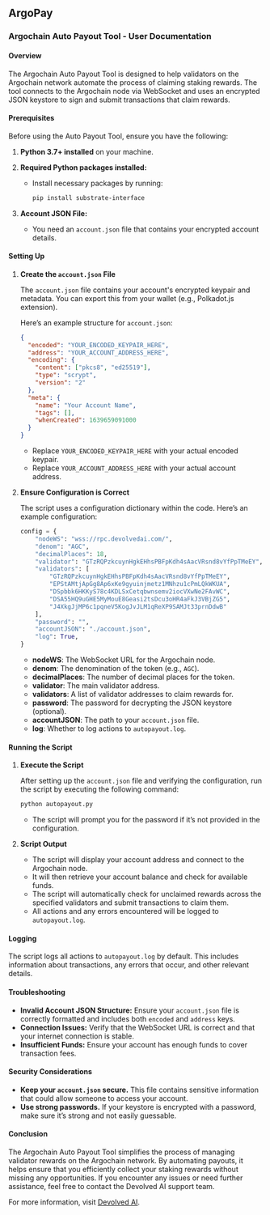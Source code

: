 ## ArgoPay

### Argochain Auto Payout Tool - User Documentation

#### Overview

The Argochain Auto Payout Tool is designed to help validators on the Argochain network automate the process of claiming staking rewards. The tool connects to the Argochain node via WebSocket and uses an encrypted JSON keystore to sign and submit transactions that claim rewards.

#### Prerequisites

Before using the Auto Payout Tool, ensure you have the following:

1. **Python 3.7+ installed** on your machine.
2. **Required Python packages installed:**
   - Install necessary packages by running:
     ```bash
     pip install substrate-interface
     ```

3. **Account JSON File:**
   - You need an `account.json` file that contains your encrypted account details.

#### Setting Up

1. **Create the `account.json` File**

   The `account.json` file contains your account's encrypted keypair and metadata. You can export this from your wallet (e.g., Polkadot.js extension).

   Here’s an example structure for `account.json`:

   ```json
   {
     "encoded": "YOUR_ENCODED_KEYPAIR_HERE",
     "address": "YOUR_ACCOUNT_ADDRESS_HERE",
     "encoding": {
       "content": ["pkcs8", "ed25519"],
       "type": "scrypt",
       "version": "2"
     },
     "meta": {
       "name": "Your Account Name",
       "tags": [],
       "whenCreated": 1639659091000
     }
   }
   ```

   - Replace `YOUR_ENCODED_KEYPAIR_HERE` with your actual encoded keypair.
   - Replace `YOUR_ACCOUNT_ADDRESS_HERE` with your actual account address.

2. **Ensure Configuration is Correct**

   The script uses a configuration dictionary within the code. Here’s an example configuration:

   ```python
   config = {
       "nodeWS": "wss://rpc.devolvedai.com/",
       "denom": "AGC",
       "decimalPlaces": 18,
       "validator": "GTzRQPzkcuynHgkEHhsPBFpKdh4sAacVRsnd8vYfPpTMeEY",
       "validators": [
           "GTzRQPzkcuynHgkEHhsPBFpKdh4sAacVRsnd8vYfPpTMeEY",
           "EPStAMtjApGg8Ap6xKe9gyuinjmetz1MNhzu1cPmLQkWKUA",
           "DSpbbk6HKKyS78c4KDLSxCetqbwnsemv2iocVXwNe2FAvWC",
           "DSA55HQ9uGHE5MyMouE8Geasi2tsDcu3oHR4aFkJ3VBjZG5",
           "J4XkgJjMP6c1pqneV5KogJvJLM1qReXP9SAMJt33prnDdwB"
       ],
       "password": "",
       "accountJSON": "./account.json",
       "log": True,
   }
   ```

   - **nodeWS**: The WebSocket URL for the Argochain node.
   - **denom**: The denomination of the token (e.g., `AGC`).
   - **decimalPlaces**: The number of decimal places for the token.
   - **validator**: The main validator address.
   - **validators**: A list of validator addresses to claim rewards for.
   - **password**: The password for decrypting the JSON keystore (optional).
   - **accountJSON**: The path to your `account.json` file.
   - **log**: Whether to log actions to `autopayout.log`.

#### Running the Script

1. **Execute the Script**

   After setting up the `account.json` file and verifying the configuration, run the script by executing the following command:

   ```bash
   python autopayout.py
   ```

   - The script will prompt you for the password if it’s not provided in the configuration.

2. **Script Output**

   - The script will display your account address and connect to the Argochain node.
   - It will then retrieve your account balance and check for available funds.
   - The script will automatically check for unclaimed rewards across the specified validators and submit transactions to claim them.
   - All actions and any errors encountered will be logged to `autopayout.log`.

#### Logging

The script logs all actions to `autopayout.log` by default. This includes information about transactions, any errors that occur, and other relevant details.

#### Troubleshooting

- **Invalid Account JSON Structure:** Ensure your `account.json` file is correctly formatted and includes both `encoded` and `address` keys.
- **Connection Issues:** Verify that the WebSocket URL is correct and that your internet connection is stable.
- **Insufficient Funds:** Ensure your account has enough funds to cover transaction fees.

#### Security Considerations

- **Keep your `account.json` secure.** This file contains sensitive information that could allow someone to access your account.
- **Use strong passwords.** If your keystore is encrypted with a password, make sure it’s strong and not easily guessable.

#### Conclusion

The Argochain Auto Payout Tool simplifies the process of managing validator rewards on the Argochain network. By automating payouts, it helps ensure that you efficiently collect your staking rewards without missing any opportunities. If you encounter any issues or need further assistance, feel free to contact the Devolved AI support team.

For more information, visit [Devolved AI](https://devolvedai.com/).
